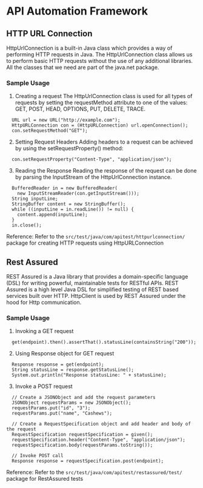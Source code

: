 # API Automation Framework

## HTTP URL Connection
HttpUrlConnection is a built-in Java class which provides a way of performing HTTP requests in Java. The HttpUrlConnection class allows us to perform basic
HTTP requests without the use of any additional libraries. All the classes that we need are part of the java.net package. 

### Sample Usage

1. Creating a request
The HttpUrlConnection class is used for all types of requests by setting the requestMethod attribute to one of the values: GET, POST, HEAD, OPTIONS, PUT, DELETE, TRACE.
```
  URL url = new URL("http://example.com");
  HttpURLConnection con = (HttpURLConnection) url.openConnection();
  con.setRequestMethod("GET");
```

2. Setting Request Headers
Adding headers to a request can be achieved by using the setRequestProperty() method:
```
  con.setRequestProperty("Content-Type", "application/json");
```

3. Reading the Response
Reading the response of the request can be done by parsing the InputStream of the HttpUrlConnection instance.
```
  BufferedReader in = new BufferedReader(
    new InputStreamReader(con.getInputStream()));
  String inputLine; 
  StringBuffer content = new StringBuffer();
  while ((inputLine = in.readLine()) != null) {
    content.append(inputLine);
  }
  in.close();
```
Reference:
Refer to the `src/test/java/com/apitest/httpurlconnection/` package for creating HTTP requests using HttpURLConnection

## Rest Assured
REST Assured is a Java library that provides a domain-specific language (DSL) for writing powerful, maintainable tests for RESTful APIs. REST Assured is a high level Java DSL for simplified testing of REST based services built over HTTP. HttpClient is used by REST Assured under the hood for Http communication.

### Sample Usage

1. Invoking a GET request
``` 
  get(endpoint).then().assertThat().statusLine(containsString("200"));
```

2. Using Response object for GET request
```
  Response response = get(endpoint);
  String statusLine = response.getStatusLine();
  System.out.println("Response statusLine: " + statusLine);
```

3. Invoke a POST request
```
  // Create a JSONObject and add the request parameters 
  JSONObject requestParams = new JSONObject();
  requestParams.put("id", "3");
  requestParams.put("name", "Cashews");
  
  // Create a RequestSpecification object and add header and body of the request
  RequestSpecification requestSpecification = given();
  requestSpecification.header("Content-Type", "application/json");
  requestSpecification.body(requestParams.toString());
  
  // Invoke POST call
  Response response = requestSpecification.post(endpoint);  
```
Reference:
Refer to the `src/test/java/com/apitest/restassured/test/` package for RestAssured tests
